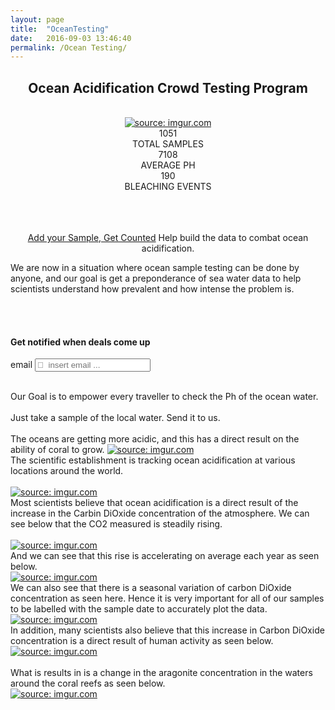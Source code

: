 ```yaml
---
layout: page
title:  "OceanTesting"
date:   2016-09-03 13:46:40
permalink: /Ocean Testing/
---
```


<div align="center">
     <h2>Ocean Acidification Crowd Testing Program</h2><br>
        <a href="http://imgur.com/bCJOEXD"><img src="http://i.imgur.com/bCJOEXD.gif" title="source: imgur.com" /></a><br>
<div style="clear:both"></div>
<div id="talkbubble"><span class="count"> 1051</span><br>TOTAL SAMPLES</div>
<div id="talkbubble0"><span class="count">7108</span><br>AVERAGE PH</div>
<div id="talkbubble1"><span class="count">190</span><br>BLEACHING EVENTS</div>
<br/>
<br/>
<br/>
 </div>
 <p> </p>
<p>    
<div align="center">
<a class="linker" href="http://www.CRISTALjourneys.com/testing-details.md"  target="_blank">Add your Sample, Get Counted</a>
Help build the data to combat ocean acidification.
</div>
</p>

We are now in a situation where ocean sample testing can be done by anyone, and our goal is get a preponderance of sea water data to help scientists understand how prevalent and how intense the problem is.
<script>
$('.count').each(function () {
    $(this).prop('Counter',0).animate({
        Counter: $(this).text()
    }, {
        duration: 4000,
        easing: 'swing',
        step: function (now) {
            $(this).text(Math.ceil(now));
        }
    });
});
</script>
<br>
<br>
<p> </p>
<div id="formContent">
  <h4>Get notified when deals come up</h4>
  <form action="">
  <label for="emailAddress">email</label>
  <input type="text" class="fontAwesome" name="emailAddress" placeholder="&#xf0e0;  insert email ..." value="">
  </form>
  </div>
<br>
Our Goal is to empower every traveller to check the Ph of the ocean water. <br>
<br>
Just take a sample of the local water.  Send it to us.<br>
<br>
The oceans are getting more acidic, and this has a direct result on the ability of coral to grow. 
<a href="http://imgur.com/bBtZbAu"><img src="http://i.imgur.com/bBtZbAu.jpg" title="source: imgur.com" /></a>
<br>
The scientific establishment is tracking ocean acidification at various locations around the world.<br>
<br>
<a href="http://imgur.com/KQi641Z"><img src="http://i.imgur.com/KQi641Z.png" title="source: imgur.com" /></a>
<br>
Most scientists believe that ocean acidification is a direct result of the increase in the Carbin DiOxide concentration of the atmosphere. We can see below that the CO2 measured is steadily rising.<br>
<br>
<a href="http://imgur.com/3HRmhs7"><img src="http://i.imgur.com/3HRmhs7.png" title="source: imgur.com" /></a>
<br>
And we can see that this rise is accelerating on average each year as seen below.<br>
<a href="http://imgur.com/URVtWd4"><img src="http://i.imgur.com/URVtWd4.png" title="source: imgur.com" /></a>
<br>
We can also see that there is a seasonal variation of carbon DiOxide concentration as seen here. Hence it is very important for all of our samples to be labelled with the sample date to accurately plot the data.<br>
<a href="http://imgur.com/rRN307T"><img src="http://i.imgur.com/rRN307T.png" title="source: imgur.com" /></a>
<br>
In addition, many scientists also believe that this increase in Carbon DiOxide concentration is a direct result of human activity as seen below.<br>
<a href="http://imgur.com/zzSpSts"><img src="http://i.imgur.com/zzSpSts.png" title="source: imgur.com" /></a><br>
<br>
What is results in is a change in the aragonite concentration in the waters around the coral reefs as seen below.<br>
<a href="http://imgur.com/gG6fgna"><img src="http://i.imgur.com/gG6fgna.png" title="source: imgur.com" /></a>


